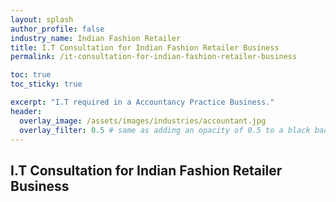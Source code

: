 ```yaml
---
layout: splash 
author_profile: false 
industry_name: Indian Fashion Retailer
title: I.T Consultation for Indian Fashion Retailer Business
permalink: /it-consultation-for-indian-fashion-retailer-business

toc: true
toc_sticky: true

excerpt: "I.T required in a Accountancy Practice Business."
header:
  overlay_image: /assets/images/industries/accountant.jpg
  overlay_filter: 0.5 # same as adding an opacity of 0.5 to a black background
---
```


## I.T Consultation for Indian Fashion Retailer Business